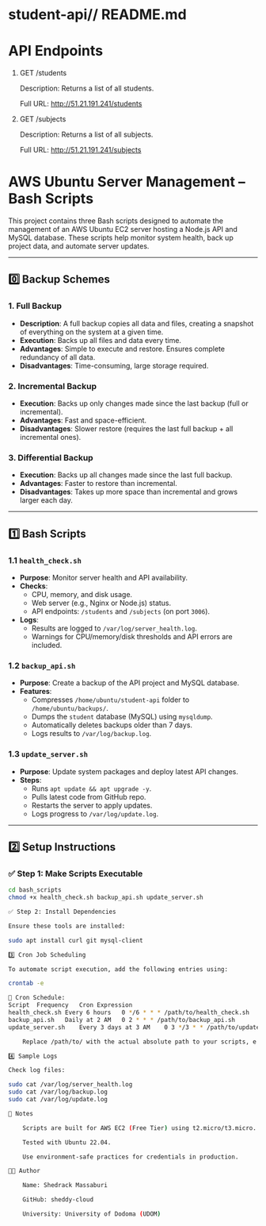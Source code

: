 # student-api// README.md

# API Endpoints
1. GET /students

    Description: Returns a list of all students.

    Full URL: http://51.21.191.241/students

2. GET /subjects

    Description: Returns a list of all subjects.

    Full URL: http://51.21.191.241/subjects

 # AWS Ubuntu Server Management – Bash Scripts

This project contains three Bash scripts designed to automate the management of an AWS Ubuntu EC2 server hosting a Node.js API and MySQL database. These scripts help monitor system health, back up project data, and automate server updates.


---

## 0️⃣ Backup Schemes

### 1. **Full Backup**
- **Description**: A full backup copies all data and files, creating a snapshot of everything on the system at a given time.
- **Execution**: Backs up all files and data every time.
- **Advantages**:
   Simple to execute and restore.
   Ensures complete redundancy of all data.
- **Disadvantages**: Time-consuming, large storage required.

### 2. **Incremental Backup**
- **Execution**: Backs up only changes made since the last backup (full or incremental).
- **Advantages**: Fast and space-efficient.
- **Disadvantages**: Slower restore (requires the last full backup + all incremental ones).

### 3. **Differential Backup**
- **Execution**: Backs up all changes made since the last full backup.
- **Advantages**: Faster to restore than incremental.
- **Disadvantages**: Takes up more space than incremental and grows larger each day.

---

## 1️⃣ Bash Scripts

### 1.1 `health_check.sh`
- **Purpose**: Monitor server health and API availability.
- **Checks**:
  - CPU, memory, and disk usage.
  - Web server (e.g., Nginx or Node.js) status.
  - API endpoints: `/students` and `/subjects` (on port `3006`).
- **Logs**:
  - Results are logged to `/var/log/server_health.log`.
  - Warnings for CPU/memory/disk thresholds and API errors are included.

### 1.2 `backup_api.sh`
- **Purpose**: Create a backup of the API project and MySQL database.
- **Features**:
  - Compresses `/home/ubuntu/student-api` folder to `/home/ubuntu/backups/`.
  - Dumps the `student` database (MySQL) using `mysqldump`.
  - Automatically deletes backups older than 7 days.
  - Logs results to `/var/log/backup.log`.

### 1.3 `update_server.sh`
- **Purpose**: Update system packages and deploy latest API changes.
- **Steps**:
  - Runs `apt update && apt upgrade -y`.
  - Pulls latest code from GitHub repo.
  - Restarts the server to apply updates.
  - Logs progress to `/var/log/update.log`.

---

## 2️⃣ Setup Instructions

### ✅ Step 1: Make Scripts Executable

```bash
cd bash_scripts
chmod +x health_check.sh backup_api.sh update_server.sh

✅ Step 2: Install Dependencies

Ensure these tools are installed:

sudo apt install curl git mysql-client

3️⃣ Cron Job Scheduling

To automate script execution, add the following entries using:

crontab -e

🔁 Cron Schedule:
Script	Frequency	Cron Expression
health_check.sh	Every 6 hours	0 */6 * * * /path/to/health_check.sh
backup_api.sh	Daily at 2 AM	0 2 * * * /path/to/backup_api.sh
update_server.sh	Every 3 days at 3 AM	0 3 */3 * * /path/to/update_server.sh

    Replace /path/to/ with the actual absolute path to your scripts, e.g., /home/ubuntu/student-api/bash_scripts/

4️⃣ Sample Logs

Check log files:

sudo cat /var/log/server_health.log
sudo cat /var/log/backup.log
sudo cat /var/log/update.log

📌 Notes

    Scripts are built for AWS EC2 (Free Tier) using t2.micro/t3.micro.

    Tested with Ubuntu 22.04.

    Use environment-safe practices for credentials in production.

👨‍💻 Author

    Name: Shedrack Massaburi

    GitHub: sheddy-cloud

    University: University of Dodoma (UDOM)
